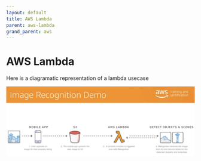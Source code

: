 ```yaml
---
layout: default
title: AWS Lambda
parent: aws-lambda
grand_parent: aws
---
```


# AWS Lambda

Here is a diagramatic representation of a lambda usecase

![Summary Diagram](../../assets/aws-lamda-at-work.png)
